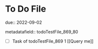 # To Do File

due:: 2022-09-02

metadatafield:: todoTestFile_869_80

- [ ] Task of todoTestFile_869 1 [[Query me]]
